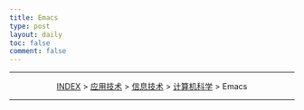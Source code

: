 ```yaml
---
title: Emacs
type: post
layout: daily
toc: false
comment: false
---
```

---
<span><center>[INDEX](/gknows/index) > [应用技术](/gknows/应用技术) > [信息技术](/gknows/信息技术) > [计算机科学](/gknows/计算机科学) > Emacs</center></span>

---
